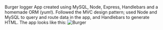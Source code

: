  
 Burger logger App created using  MySQL, Node, Express, Handlebars and a homemade ORM (yum!). 
Followed the MVC design pattern; used Node and MySQL to query and route data in the  app, and Handlebars to generate HTML.
 The app looks like this: ![Burger](https://github.com/hallek7/hallek7-hallek7.github.io/EatBurger/public/assets/img/ScreenShot.PNG)
